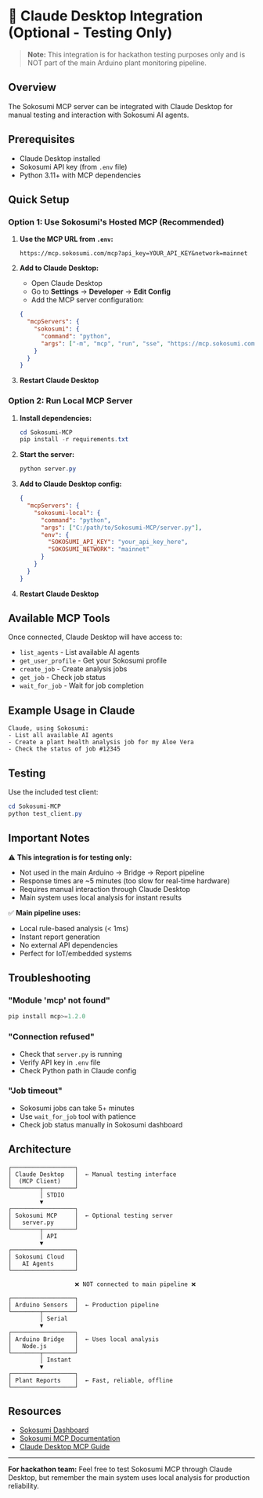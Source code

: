 # 🤖 Claude Desktop Integration (Optional - Testing Only)

> **Note:** This integration is for hackathon testing purposes only and is NOT part of the main Arduino plant monitoring pipeline.

## Overview

The Sokosumi MCP server can be integrated with Claude Desktop for manual testing and interaction with Sokosumi AI agents.

## Prerequisites

- Claude Desktop installed
- Sokosumi API key (from `.env` file)
- Python 3.11+ with MCP dependencies

## Quick Setup

### Option 1: Use Sokosumi's Hosted MCP (Recommended)

1. **Use the MCP URL from `.env`:**
   ```
   https://mcp.sokosumi.com/mcp?api_key=YOUR_API_KEY&network=mainnet
   ```

2. **Add to Claude Desktop:**
   - Open Claude Desktop
   - Go to **Settings** → **Developer** → **Edit Config**
   - Add the MCP server configuration:

   ```json
   {
     "mcpServers": {
       "sokosumi": {
         "command": "python",
         "args": ["-m", "mcp", "run", "sse", "https://mcp.sokosumi.com/mcp?api_key=YOUR_API_KEY&network=mainnet"]
       }
     }
   }
   ```

3. **Restart Claude Desktop**

### Option 2: Run Local MCP Server

1. **Install dependencies:**
   ```powershell
   cd Sokosumi-MCP
   pip install -r requirements.txt
   ```

2. **Start the server:**
   ```powershell
   python server.py
   ```

3. **Add to Claude Desktop config:**
   ```json
   {
     "mcpServers": {
       "sokosumi-local": {
         "command": "python",
         "args": ["C:/path/to/Sokosumi-MCP/server.py"],
         "env": {
           "SOKOSUMI_API_KEY": "your_api_key_here",
           "SOKOSUMI_NETWORK": "mainnet"
         }
       }
     }
   }
   ```

4. **Restart Claude Desktop**

## Available MCP Tools

Once connected, Claude Desktop will have access to:

- `list_agents` - List available AI agents
- `get_user_profile` - Get your Sokosumi profile
- `create_job` - Create analysis jobs
- `get_job` - Check job status
- `wait_for_job` - Wait for job completion

## Example Usage in Claude

```
Claude, using Sokosumi:
- List all available AI agents
- Create a plant health analysis job for my Aloe Vera
- Check the status of job #12345
```

## Testing

Use the included test client:

```powershell
cd Sokosumi-MCP
python test_client.py
```

## Important Notes

⚠️ **This integration is for testing only:**
- Not used in the main Arduino → Bridge → Report pipeline
- Response times are ~5 minutes (too slow for real-time hardware)
- Requires manual interaction through Claude Desktop
- Main system uses local analysis for instant results

✅ **Main pipeline uses:**
- Local rule-based analysis (< 1ms)
- Instant report generation
- No external API dependencies
- Perfect for IoT/embedded systems

## Troubleshooting

### "Module 'mcp' not found"
```powershell
pip install mcp>=1.2.0
```

### "Connection refused"
- Check that `server.py` is running
- Verify API key in `.env` file
- Check Python path in Claude config

### "Job timeout"
- Sokosumi jobs can take 5+ minutes
- Use `wait_for_job` tool with patience
- Check job status manually in Sokosumi dashboard

## Architecture

```
┌──────────────────┐
│ Claude Desktop   │  ← Manual testing interface
│  (MCP Client)    │
└────────┬─────────┘
         │ STDIO
         ▼
┌──────────────────┐
│ Sokosumi MCP     │  ← Optional testing server
│   server.py      │
└────────┬─────────┘
         │ API
         ▼
┌──────────────────┐
│ Sokosumi Cloud   │
│   AI Agents      │
└──────────────────┘

                   ❌ NOT connected to main pipeline ❌

┌──────────────────┐
│ Arduino Sensors  │  ← Production pipeline
└────────┬─────────┘
         │ Serial
         ▼
┌──────────────────┐
│ Arduino Bridge   │  ← Uses local analysis
│   Node.js        │
└────────┬─────────┘
         │ Instant
         ▼
┌──────────────────┐
│ Plant Reports    │  ← Fast, reliable, offline
└──────────────────┘
```

## Resources

- [Sokosumi Dashboard](https://app.sokosumi.com)
- [Sokosumi MCP Documentation](https://sokosumi.com/docs/mcp)
- [Claude Desktop MCP Guide](https://docs.anthropic.com/claude/docs/model-context-protocol)

---

**For hackathon team:** Feel free to test Sokosumi MCP through Claude Desktop, but remember the main system uses local analysis for production reliability.
